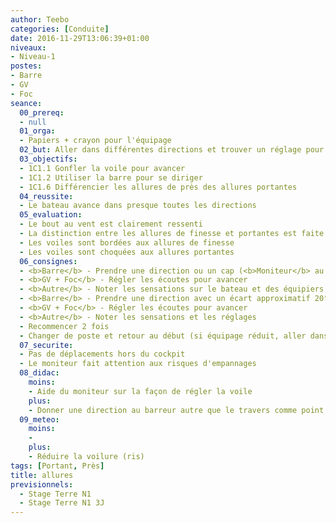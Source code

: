 ```yaml
---
author: Teebo
categories: [Conduite]
date: 2016-11-29T13:06:39+01:00
niveaux:
- Niveau-1
postes:
- Barre
- GV
- Foc
seance:
  00_prereq:
  - null
  01_orga:
  - Papiers + crayon pour l'équipage
  02_but: Aller dans différentes directions et trouver un réglage pour les voiles
  03_objectifs:
  - 1C1.1 Gonfler la voile pour avancer
  - 1C1.2 Utiliser la barre pour se diriger
  - 1C1.6 Différencier les allures de près des allures portantes
  04_reussite:
  - Le bateau avance dans presque toutes les directions
  05_evaluation:
  - Le bout au vent est clairement ressenti
  - La distinction entre les allures de finesse et portantes est faite
  - Les voiles sont bordées aux allures de finesse
  - Les voiles sont choquées aux allures portantes
  06_consignes:
  - <b>Barre</b> - Prendre une direction ou un cap (<b>Moniteur</b> au travers)
  - <b>GV + Foc</b> - Régler les écoutes pour avancer
  - <b>Autre</b> - Noter les sensations sur le bateau et des équipiers et les réglages
  - <b>Barre</b> - Prendre une direction avec un écart approximatif 20°
  - <b>GV + Foc</b> - Régler les écoutes pour avancer
  - <b>Autre</b> - Noter les sensations et les réglages
  - Recommencer 2 fois
  - Changer de poste et retour au début (si équipage réduit, aller dans les 2 sens chacun)
  07_securite:
  - Pas de déplacements hors du cockpit
  - Le moniteur fait attention aux risques d'empannages
  08_didac:
    moins:
    - Aide du moniteur sur la façon de régler la voile
    plus:
    - Donner une direction au barreur autre que le travers comme point de départ
  09_meteo:
    moins:
    -
    plus:
    - Réduire la voilure (ris)
tags: [Portant, Près]
title: allures
previsionnels:
  - Stage Terre N1
  - Stage Terre N1 3J
---
```

